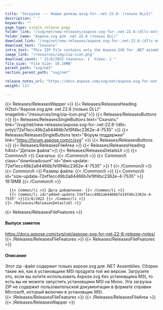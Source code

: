 ```yaml
---

title: "Загрузки --- Новые релизы-asvg-for-.net-22.6- (только DLLS)"
description: " "
keywords: ""
page_type: single_release_page
folder_link: "/svg/net/new-releases/aspose.svg-for-.net-22.6-(dlls-only)/"
folder_name: "Aspose.svg для .net 22.6 (только DLL)"
download_link: "/svg/net/new-releases/aspose.svg-for-.net-22.6-(dlls-only)/72ef1ecc49b2a64466b7e19f4bc2362e-4-7535"
download_text: "Скачать"
intro_text: "This ZIP file contains only the Aspose.SVG for .NET assemblies. The assemblies are the same as in the MSI installer of the product of the same version. Скачать this if you want to use Aspose.SVG without the MSI installer, i.e. you cannot run MSI installers on Mono. This ZIP download does not contain the user documentation in the Microsoft Help format which is included in the MSI installer."
image_link: "/resources/img/zip-icon.png"
download_count: " 21/6/2022 Скачатьs: 1  Views: 1 "
file_size: "File Size: 19.19MB"
parent_path: "svg/net"
section_parent_path: "svg/net"

release_notes_url: "https://docs.aspose.com/svg/net/aspose-svg-for-net-22-6-release-notes/"
weight: 112

---
```


{{< Releases/ReleasesWapper >}}
  {{< Releases/ReleasesHeading H2txt="Aspose.svg для .net 22.6 (только DLL)" imagelink="/resources/img/zip-icon.png">}}
  {{< Releases/ReleasesButtons >}}
    {{< Releases/ReleasesSingleButtons text="Скачать" link="/svg/net/new-releases/aspose.svg-for-.net-22.6-(dlls-only)/72ef1ecc49b2a64466b7e19f4bc2362e-4-7535" >}}
    {{< Releases/ReleasesSingleButtons text="Форум поддержки" link="https://forum.aspose.com/c/svg" >}}
  {{< Releases/ReleasesButtons >}}
  {{< Releases/ReleasesFileArea >}}
    {{< Releases/ReleasesHeading h4txt="Детали файла">}}
    {{< Releases/ReleasesDetailsUl >}}
      {{< Common/li >}} Скачатьs: {{< /Common/li >}}
      {{< Common/li class="downloadcount" id="dwn-update-72ef1ecc49b2a64466b7e19f4bc2362e-4-7535" >}} 1 {{< /Common/li >}}
      {{< Common/li >}} Размер файла: {{< /Common/li >}}
      {{< Common/li id="size-update-72ef1ecc49b2a64466b7e19f4bc2362e-4-7535" >}} 19.19MB {{< /Common/li >}}

      {{< Common/li >}} Дата добавления: {{< /Common/li >}}
      {{< Common/li id="added-update-72ef1ecc49b2a64466b7e19f4bc2362e-4-7535" >}}21/6/2022 {{< /Common/li >}}
    {{< /Releases/ReleasesDetailsUl >}}

  {{< Releases/ReleasesFileFeatures >}}
      <h4>Выпуск заметок</h4><div><a href='https://docs.aspose.com/svg/net/aspose-svg-for-net-22-6-release-notes/'>https://docs.aspose.com/svg/net/aspose-svg-for-net-22-6-release-notes/</a></div>
  {{< /Releases/ReleasesFileFeatures >}}
  {{< Releases/ReleasesFileFeatures >}}
      <h4>Описание</h4><div class="HTMLDescription">Этот zip -файл содержит только aspose.svg для .NET Assemblies. Сборки такие же, как в установщике MSI продукта той же версии. Загрузите это, если вы хотите использовать Aspose.svg без установщика MSI, то есть вы не можете запустить установщики MSI на Mono. Эта загрузка ZIP не содержит пользовательской документации в формате справки Microsoft, который включен в установщик MSI.</div>
  {{< /Releases/ReleasesFileFeatures >}}
 {{< /Releases/ReleasesFileArea >}}
{{< /Releases/ReleasesWapper >}}


